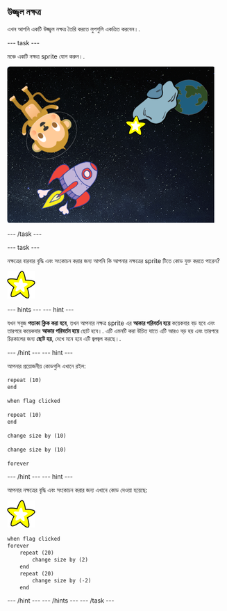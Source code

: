## উজ্জ্বল নক্ষত্র

এখন আপনি একটি উজ্জ্বল নক্ষত্র তৈরি করতে লুপগুলি একত্রিত করবেন।.

--- task ---

মঞ্চে একটি নক্ষত্র sprite যোগ করুন।.

![Adding a star sprite](images/space-star-sprite.png)

--- /task ---

--- task ---

নক্ষত্রের বারবার বৃদ্ধি এবং সংকোচন করার জন্য আপনি কি আপনার নক্ষত্রের sprite টিতে কোড যুক্ত করতে পারেন?

![Testing a shining star](images/sprite-star.png)

--- hints ---
 --- hint ---

যখন সবুজ **পতাকা ক্লিক করা হবে**, তখন আপনার নক্ষত্র sprite এর **আকার পরিবর্তন হয়ে** কয়েকবার বড় হবে এবং তারপরে কয়েকবার **আকার পরিবর্তন হয়ে** ছোট হবে।. এটি এমনটি করা উচিত যাতে এটি আরও বড় হয় এবং তারপরে চিরকালের জন্য **ছোট হয়**, দেখে মনে হবে এটি জ্বলজ্বল করছে।.

--- /hint --- --- hint ---

আপনার প্রয়োজনীয় কোডগুলি এখানে রইল:

```blocks3
repeat (10)
end

when flag clicked

repeat (10)
end

change size by (10)

change size by (10)

forever
```

--- /hint --- --- hint ---

আপনার নক্ষত্রের বৃদ্ধি এবং সংকোচন করার জন্য এখানে কোড দেওয়া হয়েছে:

![Star sprite](images/sprite-star.png)

```blocks3
when flag clicked
forever
    repeat (20)
        change size by (2)
    end
    repeat (20)
        change size by (-2)
    end

```

--- /hint --- --- /hints --- --- /task ---
